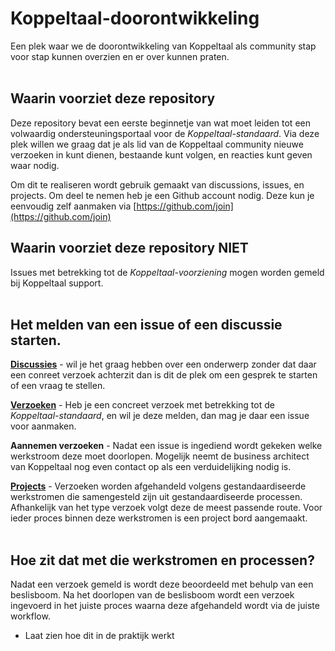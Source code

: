 # Koppeltaal-doorontwikkeling
Een plek waar we de doorontwikkeling van Koppeltaal als community stap voor stap kunnen overzien en er over kunnen praten.
<br><br/>

## Waarin voorziet deze repository
Deze repository bevat een eerste beginnetje van wat moet leiden tot een volwaardig ondersteuningsportaal voor de *Koppeltaal-standaard*.
Via deze plek willen we graag dat je als lid van de Koppeltaal community nieuwe verzoeken in kunt dienen, bestaande kunt volgen, en reacties kunt geven waar nodig.

Om dit te realiseren wordt gebruik gemaakt van discussions, issues, en projects. Om deel te nemen heb je een Github account nodig. Deze kun je eenvoudig zelf aanmaken via [https://github.com/join](https://github.com/join)

## Waarin voorziet deze repository NIET
Issues met betrekking tot de *Koppeltaal-voorziening* mogen worden gemeld bij Koppeltaal support.
<br><br/>

## Het melden van een issue of een discussie starten.
[**Discussies**](https://github.com/Koppeltaal/Koppeltaal-doorontwikkeling/discussions) - wil je het graag hebben over een onderwerp zonder dat daar een conreet verzoek achterzit dan is dit de plek om een gesprek te starten of een vraag te stellen.

[**Verzoeken**](https://github.com/Koppeltaal/Koppeltaal-doorontwikkeling/issues) - Heb je een concreet verzoek met betrekking tot de _Koppeltaal-standaard_, en wil je deze melden, dan mag je daar een issue voor aanmaken.

**Aannemen verzoeken** - Nadat een issue is ingediend wordt gekeken welke werkstroom deze moet doorlopen. Mogelijk neemt de business architect van Koppeltaal nog even contact op als een verduidelijking nodig is.

[**Projects**](https://github.com/Koppeltaal/Koppeltaal-doorontwikkeling/projects?query=is%3Aopen) - Verzoeken worden afgehandeld volgens gestandaardiseerde werkstromen die samengesteld zijn uit gestandaardiseerde processen. Afhankelijk van het type verzoek volgt deze de meest passende route. Voor ieder proces binnen deze werkstromen is een project bord aangemaakt. 
<br><br/>

## Hoe zit dat met die werkstromen en processen?
Nadat een verzoek gemeld is wordt deze beoordeeld met behulp van een beslisboom. Na het doorlopen van de beslisboom wordt een verzoek ingevoerd in het juiste proces waarna deze afgehandeld wordt via de juiste workflow.
- Laat zien hoe dit in de praktijk werkt

<br><br/>







